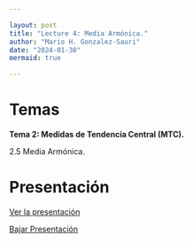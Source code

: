 ```yaml
---

layout: post
title: "Lecture 4: Media Armónica."
author: "Mario H. Gonzalez-Sauri"
date: "2024-01-30"
mermaid: true

---
```


<!--  FORMAT: https://github.com/adam-p/markdown-here/wiki/Markdown-Cheatsheet -->

# Temas


**Tema 2: Medidas de Tendencia Central (MTC).**

2.5 Media Armónica.



# Presentación


[Ver la presentación](https://raw.githack.com/Wario84/MAT1409_DATA_ANALYSIS_I/master/_posts/lectures/4_MAT1409_04.html)


<a href="https://github.com/Wario84/MAT1409_DATA_ANALYSIS_I/blob/master/_posts/lectures/4_MAT1409_04.html" download>
  Bajar Presentación
</a>


